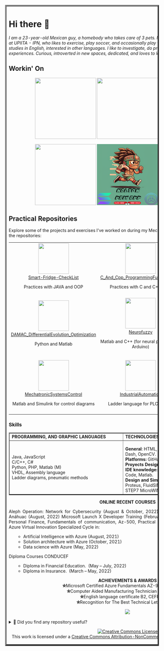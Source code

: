 <table border="4" width="100%">
<tbody>
<tr>
<td> 

# Hi there 👋

*I am a 23-year-old Mexican guy, a homebody who takes care of 3 pets. I am a student of Mechatronics Engineering at UPIITA - IPN, who likes to exercise, play soccer, and occasionally play video games. Native Spanish speaker, with studies in English, interested in other languages. I like to investigate, do projects, share my knowledge and acquired experiences. Curious, introverted in new spaces, dedicated, and loves to learn new topics.*

## Workin' On
<div align="center">
<a title="Bonzopedia.com" href="https://bonzopedia.com/" target="_blank"><img src="https://i0.wp.com/bonzopedia.com/wp-content/uploads/2022/07/Bonzopedia-By-JEVG.png?resize=300%2C300&ssl=1"  width="200" height="200"></a>
<a title="Member Of Microsoft Student Ambassador" href="https://studentambassadors.microsoft.com/" target="_blank"><img src="https://ioana-alexandru.com/about/logos/alphamlsa.png"  width="200" height="200"></a>
<a title="Studying Semester 1 AWS Academy Introduction to Cloud" href="https://awsacademy.instructure.com/login/canvas" target="_blank"><img src="https://github.com/user-attachments/assets/d57ba298-169f-437b-9ef3-07ce7318abd3"  width="200" height="200"></a> 
  
<a title="Studying to" href="https://www.isc2.org/" target="_blank"><img src="https://media.isc2.org/-/jssmedia/Project/ISC2/Main/Components/Product-Masthead/Badge-CC-black.png?h=880&iar=0&w=880&rev=25d7105d73c74ad799f8285bbc3492a8&hash=927CA1D1A552DA1AE05A58324D33CE49&mw=1920"  width="200" height="200"></a>
<a title="Developing Solana" href="https://github.com/bancambios/PaiyApp-Hackaton-Etherfuse" target="_blank"><img src="https://raw.githubusercontent.com/JoseEmmanuelVG/JoseEmmanuelVG/main/images/Nalton_Solana_JEVG.png"  width="100" height="200"><a title="Developing XRP" href="https://github.com/JoseEmmanuelVG/NaltonpAIy_RippleCBDC_Innovate" target="_blank"><img src="https://raw.githubusercontent.com/JoseEmmanuelVG/JoseEmmanuelVG/main/images/Nalton_Xrp_JEVG.png"  width="100" height="200"></a>
<a title="Developing Ethereum" href="https://devpost.com/software/gubbi-pay" target="_blank"><img src="https://github.com/user-attachments/assets/ca95923a-ee95-4677-87f4-3578370f5b26"  width="100" height="200"><a title="Developing Base" href="https://devfolio.co/projects/gubbi-app-542e" target="_blank"><img src="https://github.com/user-attachments/assets/4d06336c-cb93-4a6b-8f81-7dd4ec495c24"  width="100" height="200"></a>

</div>

## Practical Repositories
Explore some of the projects and exercises I've worked on during my Mechatronics studies. Click on the links to view the repositories:

<div align="center">
<table style="width: 100%; table-layout: fixed;">
  <tr>
    <td align="center" width="33%">
      <a href="https://github.com/JoseEmmanuelVG/Smart-Fridge-CheckList">
        <img src="https://github.com/user-attachments/assets/3cff7dae-d958-4e27-b006-a34ae87400c7" width="100" height="100">
        <br>Smart-Fridge-CheckList
      </a>
      <p>Practices with JAVA and OOP</p>
    </td>
    <td align="center" width="33%">
      <a href="https://github.com/JoseEmmanuelVG/C_And_Cpp_ProgrammingFundamentals/tree/main">
        <img src="https://github.com/user-attachments/assets/32170e60-a391-43c9-9677-46fc10df6980" width="100" height="100">
        <br>C_And_Cpp_ProgrammingFundamentals
      </a>
      <p>Practices with C and C++ OOP</p>
    </td>
    <td align="center" width="33%">
      <a href="https://github.com/JoseEmmanuelVG/ArtificialVision">
        <img src="https://github.com/user-attachments/assets/2705a654-7875-4f62-9e92-bc27c70672ea" width="100" height="100">
        <br>ArtificialVision
      </a>
      <p>Python for using OpenCV</p>
    </td>
  </tr>
  <tr>
    <td align="center" width="33%">
      <a href="https://github.com/JoseEmmanuelVG/DAMAC_DifferentialEvolution_Optimization">
        <img src="https://github.com/user-attachments/assets/99778b0e-18cb-46c8-833b-896a322812d6" width="100" height="100">
        <br>DAMAC_DifferentialEvolution_Optimization
      </a>
      <p>Python and Matlab</p>
    </td>
    <td align="center" width="33%">
      <a href="https://github.com/JoseEmmanuelVG/Neurofuzzy">
        <img src="https://github.com/user-attachments/assets/16d6730a-0ce4-4c23-8104-d1b19eb883a0" width="100" height="100">
        <br>Neurofuzzy
      </a>
      <p>Matlab and C++ (for neural projects and Arduino)</p>
    </td>
    <td align="center" width="33%">
      <a href="https://github.com/JoseEmmanuelVG/MicrocontrollersAndInterface">
        <img src="https://github.com/user-attachments/assets/47d6fcf7-de18-4ef4-aaea-c402f7bc6430" width="100" height="100">
        <br>MicrocontrollersAndInterface
      </a>
      <p>Assembly for controlling PIC Atmega 328P and C++ for Arduino</p>
    </td>
  </tr>
  <tr>
    <td align="center" width="33%">
      <a href="https://github.com/JoseEmmanuelVG/MechatronicSystemsControl">
        <img src="https://github.com/user-attachments/assets/7f0a3385-fb8e-42a0-b155-7bbd273c4a9d" width="100" height="100">
        <br>MechatronicSystemsControl
      </a>
      <p>Matlab and Simulink for control diagrams</p>
    </td>
    <td align="center" width="33%">
      <a href="https://github.com/JoseEmmanuelVG/IndustrialAutomation">
        <img src="https://github.com/user-attachments/assets/ee38326a-7df5-4886-8a17-7c2105594a79" width="100" height="100">
        <br>IndustrialAutomation
      </a>
      <p>Ladder language for PLC control</p>
    </td>
    <td align="center" width="33%">
      <a href="https://github.com/JoseEmmanuelVG/QuantumProgramming_JEVG-">
        <img src="https://github.com/user-attachments/assets/7749e18a-7617-4c51-b18b-f009789f4e3e" width="100" height="100">
        <br>QuantumProgramming_JEVG
      </a>
      <p>Jupyter Notebook and Python for Qiskit IBM</p>
    </td>
  </tr>
</table>
</div>

### Skills 

<div align="center">
<table width="100%"  border="2" style="margin: 0 auto;">
  <tbody>
  <tr>
  <td width="300"><strong>PROGRAMMING, AND GRAPHIC LANGUAGES</strong></td>
  <td width="300"><strong>TECHNOLOGIES</strong></td>
  </tr>
  <tr>
  <td width="357">
  Java, JavaScript                        <br />
  C/C++, C#                               <br />
  Python, PHP, Matlab (M)                 <br />
  VHDL, Assembly language                 <br />
  Ladder diagrams, pneumatic methods      <br />
  </td>
  
  <td width="356">
 <br /> <strong>General</strong>: HTML, CSS, node.js, SQL - MySQL, Git, Dash, OpenCV.  
 <br /> <strong>Platforms: </strong>GitHub, Azure, WordPress.  
 <br /> <strong>Proyects Design: </strong>Microsoft 365, GIMP, Canva.  
 <br /> <strong>IDE knowledge:</strong> NetBeans, MikroC, Visual Studio Code, Matlab. 
 <br /> <strong>Design and Simulation SW: </strong>SolidWorks, AutoCad, Proteus, FluidSIM, ISE Design, Multisim, OrCAD, STEP7 MicroWIN.
 </td>
  
  </tr>
  </tbody>
</table>
</div>

<p style="text-align: center;"><strong>ONLINE RECENT COURSES</strong></p>
<p style="text-align: justify;">Aleph Operation: Network for Cybersecurity (August &amp; October, 2022)
Introduction to Intelligence Artificial, EDX Anáhuac (August, 2022)
Microsoft Launch X Developer Training (February &amp; September, 2022)
Linkedin Learning: Personal Finance, Fundamentals of communication, Az-500, Practical WordPress (July, August, 2022)
Microsoft Azure Virtual Innovation Specialized Cycle in:</p>
<ul>
 	<li style="list-style-type: none;">
<ul>
 	<li>Artificial Intelligence with Azure (August, 2021)</li>
 	<li>Solution architecture with Azure (October, 2021)</li>
 	<li>Data science with Azure (May, 2022)</li>
</ul>
</li>
</ul>
Diploma Courses CONDUCEF
<ul>
 	<li style="list-style-type: none;">
<ul>
 	<li>Diploma in Financial Education.  (May – July, 2022)</li>
 	<li>Diploma in Insurance.  (March – May, 2022)</li>
</ul>
</li>
</ul>

<p style="text-align: center;"><strong>ACHIEVEMENTS &amp; AWARDS</strong>
<br /> <strong>⛥</strong>Microsoft Certified Azure Fundamentals AZ-900 (2021, 2022)
<br /> <strong>⛥</strong>Computer Aided Manufacturing Technician Degree (2019)
<br /> <strong>⛥</strong>English language certificate B2, CEFR (2019)
<br /> <strong>⛥</strong>Recognition for The Best Technical Letter (2019)</p>

<p align="center">
  <img src="https://github-readme-stats.vercel.app/api/top-langs/?username=JoseEmmanuelVG&layout=compact&langs_count=18">
</p>

<details>
  <summary>🌟 Did you find any repository useful?</summary>
  If any project has been helpful to you, consider giving it a ⭐ star in the repository and follow my GitHub account to stay tuned for future updates! 🚀

  In addition, I am always open to suggestions, recommendations or collaborations. Feel free to [get in touch](https://www.linkedin.com/in/vazquez-galan-jose-emmanuel-664968221) if you have any questions or ideas for improving this project. I'm excited for your feedback and contributions.

  Thank you for your interest and support! 😊
</details>

<p align="center">
<a rel="license" href="http://creativecommons.org/licenses/by-nc-sa/4.0/"><img alt="Creative Commons License" style="border-width:0" src="https://i.creativecommons.org/l/by-nc-sa/4.0/88x31.png" /></a><br />This work is licensed under a <a rel="license" href="http://creativecommons.org/licenses/by-nc-sa/4.0/">Creative Commons Attribution-NonCommercial-ShareAlike 4.0 International License</a>.
</p>

</td>
</tr>
</tbody>
</table>
